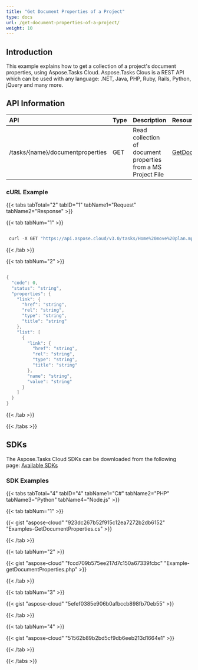 ```yaml
---
title: "Get Document Properties of a Project"
type: docs
url: /get-document-properties-of-a-project/
weight: 10
---
```


## **Introduction**
This example explains how to get a collection of a project's document properties, using Aspose.Tasks Cloud. Aspose.Tasks Clous is a REST API which can be used with any language: .NET, Java, PHP, Ruby, Rails, Python, jQuery and many more.
## **API Information**

|**API**|**Type**|**Description**|**Resource Link**|
| :- | :- | :- | :- |
|/tasks/{name}/documentproperties|GET|Read collection of document properties from a MS Project File|[GetDocumentProperties](https://apireference.aspose.cloud/tasks/#/TasksDocumentProperties/GetDocumentProperties)|
### **cURL Example**
{{< tabs tabTotal="2" tabID="1" tabName1="Request" tabName2="Response" >}}

{{< tab tabNum="1" >}}

```java

 curl -X GET "https://api.aspose.cloud/v3.0/tasks/Home%20move%20plan.mpp/documentproperties" -H "accept: application/json" -H "x-aspose-client: Containerize.Swagger"

```

{{< /tab >}}

{{< tab tabNum="2" >}}

```java

{
  "code": 0,
  "status": "string",
  "properties": {
    "link": {
      "href": "string",
      "rel": "string",
      "type": "string",
      "title": "string"
    },
    "list": [
      {
        "link": {
          "href": "string",
          "rel": "string",
          "type": "string",
          "title": "string"
        },
        "name": "string",
        "value": "string"
      }
    ]
  }
}

```

{{< /tab >}}

{{< /tabs >}}
## **SDKs**
The Aspose.Tasks Cloud SDKs can be downloaded from the following page: [Available SDKs](/tasks/available-sdks/)
### **SDK Examples**
{{< tabs tabTotal="4" tabID="4" tabName1="C#" tabName2="PHP" tabName3="Python" tabName4="Node.js" >}}

{{< tab tabNum="1" >}}

{{< gist "aspose-cloud" "923dc267b52f915c12ea7272b2db6152" "Examples-GetDocumentProperties.cs" >}}

{{< /tab >}}

{{< tab tabNum="2" >}}

{{< gist "aspose-cloud" "fccd709b575ee217d7c150a67339fcbc" "Example-getDocumentProperties.php" >}}

{{< /tab >}}

{{< tab tabNum="3" >}}

{{< gist "aspose-cloud" "5efef0385e906b0afbccb898fb70eb55" >}}

{{< /tab >}}

{{< tab tabNum="4" >}}

{{< gist "aspose-cloud" "51562b89b2bd5cf9db6eeb213d1664e1" >}}

{{< /tab >}}

{{< /tabs >}}
